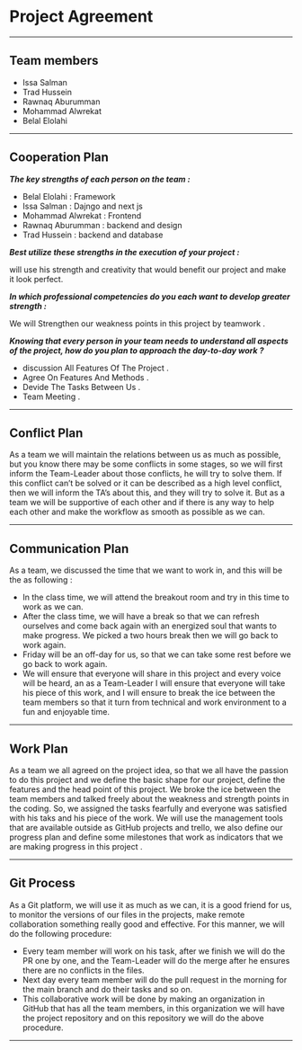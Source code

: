 # Project Agreement 

---
## Team members
- Issa Salman  
- Trad Hussein 
- Rawnaq Aburumman
- Mohammad Alwrekat
- Belal Elolahi




---
## Cooperation Plan
***The key strengths of each person on the team :***
- Belal Elolahi : Framework
- Issa Salman : Dajngo and next js
- Mohammad Alwrekat : Frontend
- Rawnaq Aburumman :  backend and design
- Trad Hussein : backend and database 

***Best utilize these strengths in the execution of your project :***

will use his strength and creativity that would benefit our project and make it look perfect.

***In which professional competencies do you each want to develop greater strength :***

We will Strengthen our weakness points in this project by teamwork .

***Knowing that every person in your team needs to understand all aspects of the project, how do you plan to approach the day-to-day work ?***
- discussion All Features Of The Project .
- Agree On Features And Methods .
- Devide The Tasks Between Us .
- Team Meeting . 

---

## Conflict Plan
As a team we will maintain the relations between us as much as possible, but you know there may be some conflicts in some stages, so we will first inform the Team-Leader about those conflicts, he will try to solve them. If this conflict can’t be solved or it can be described as a high level conflict, then we will inform the TA’s about this, and they will try to solve it. But as a team we will be supportive of each other and if there is any way to help each other and make the workflow as smooth as possible as we can.

---
## Communication Plan
As a team, we discussed the time that we want to work in, and this will be the as following :
- In the class time, we will attend the breakout room and try in this time to work as we can.
- After the class time, we will have a break so that we can refresh ourselves and come back again with an energized soul that wants to make progress. We picked a two hours break then we will go back to work again.
- Friday will be an off-day for us, so that we can take some rest before we go back to work again.
- We will ensure that everyone will share in this project and every voice will be heard, an as a Team-Leader I will ensure that everyone will take his piece of this work, and I will ensure to break the ice between the team members so that it turn from technical and work environment to a fun and enjoyable time.

---
## Work Plan
As a team we all agreed on the project idea, so that we all have the passion to do this project and we define the basic shape for our project, define the features and the head point of this project. We broke the ice between the team members and talked freely about the weakness and strength points in the coding. So, we assigned the tasks fearfully and everyone was satisfied with his taks and his piece of the work.
We will use the management tools that are available outside as GitHub projects and trello, we also define our progress plan and define some milestones that work as indicators that we are making progress in this project .

---
## Git Process
As a Git platform, we will use it as much as we can, it is a good friend for us, to monitor the versions of our files in the projects, make remote collaboration something really good and effective.
For this manner, we will do the following procedure:
- Every team member will work on his task, after we finish we will do the PR one by one, and the Team-Leader will do the merge after he ensures there are no conflicts in the files.
- Next day every team member will do the pull request in the morning for the main branch and do their tasks and so on.
- This collaborative work will be done by making an organization in GitHub that has all the team members, in this organization we will have the project repository and on this repository we will do the above procedure.

---
